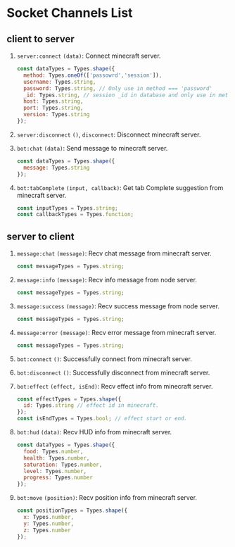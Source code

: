 # Socket Channels List

## client to server

1. `server:connect` `(data)`: Connect minecraft server.
    ```js
    const dataTypes = Types.shape({
      method: Types.oneOf(['passowrd','session']),
      username: Types.string,
      password: Types.string, // Only use in method === 'password'
      _id: Types.string, // session _id in database and only use in method === 'session' 
      host: Types.string,
      port: Types.string,
      version: Types.string
    });
    ```

2. `server:disconnect` `()`, `disconnect`: Disconnect minecraft server.
3. `bot:chat` `(data)`: Send message to minecraft server.
    ```js
    const dataTypes = Types.shape({
      message: Types.string
    });
    ```

4. `bot:tabComplete` `(input, callback)`: Get tab Complete suggestion from minecraft server.
    ```js
    const inputTypes = Types.string;
    const callbackTypes = Types.function;
    ```

## server to client

1. `message:chat` `(message)`: Recv chat message from minecraft server.
    ```js
    const messageTypes = Types.string;
    ```

2. `message:info` `(message)`: Recv info message from node server.
    ```js
    const messageTypes = Types.string;
    ```

3. `message:success` `(message)`: Recv success message from node server.
    ```js
    const messageTypes = Types.string;
    ```

4. `message:error` `(message)`: Recv error message from minecraft server.
    ```js
    const messageTypes = Types.string;
    ```

5. `bot:connect` `()`: Successfully connect from minecraft server.
6. `bot:disconnect` `()`: Successfully disconnect from minecraft server.
7. `bot:effect` `(effect, isEnd)`: Recv effect info from minecraft server.
    ```js
    const effectTypes = Types.shape({
      id: Types.string // effect id in minecraft.
    });
    const isEndTypes = Types.bool; // effect start or end.
    ```

8. `bot:hud` `(data)`: Recv HUD info from minecraft server.
    ```js
    const dataTypes = Types.shape({
      food: Types.number,
      health: Types.number,
      saturation: Types.number,
      level: Types.number,
      progress: Types.number
    });
    ```

9. `bot:move` `(position)`: Recv position info from minecraft server.
    ```js
    const positionTypes = Types.shape({
      x: Types.number,
      y: Types.number,
      z: Types.number
    });
    ```
